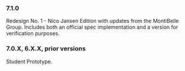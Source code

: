 ### 7.1.0

Redesign No. 1 - Nico Jansen Edition with updates from the MontiBelle Group. Includes both an official spec
implementation and a version for verification purposes.

### 7.0.X, 6.X.X, prior versions

Student Prototype.
